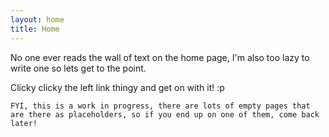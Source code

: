 ```yaml
---
layout: home
title: Home
---
```


No one ever reads the wall of text on the home page, I'm also too lazy to write one so lets get to the point.

Clicky clicky the left link thingy and get on with it! :p


```
FYI, this is a work in progress, there are lots of empty pages that are there as placeholders, so if you end up on one of them, come back later!
```